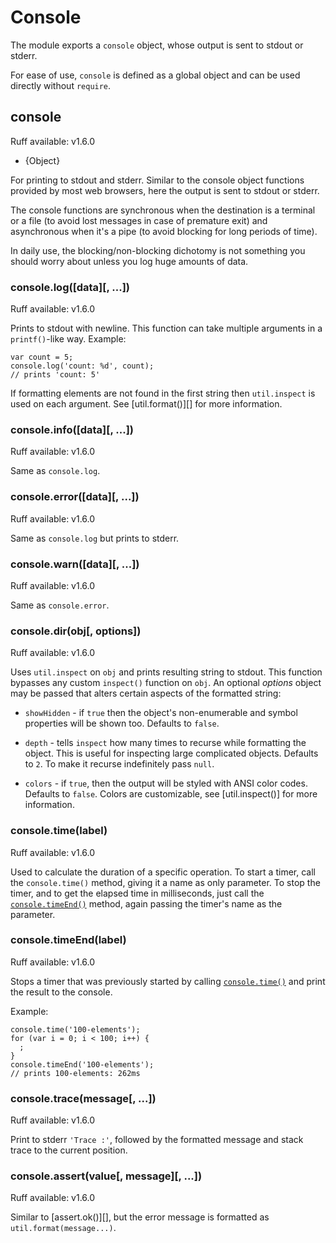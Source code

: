 # Console

The module exports a `console` object, whose output is sent to stdout or stderr.

For ease of use, `console` is defined as a global object and can be used
directly without `require`.

## console
<span class="api-platform">Ruff available: v1.6.0</span>

* {Object}

For printing to stdout and stderr. Similar to the console object functions
provided by most web browsers, here the output is sent to stdout or stderr.

The console functions are synchronous when the destination is a terminal or
a file (to avoid lost messages in case of premature exit) and asynchronous
when it's a pipe (to avoid blocking for long periods of time).

In daily use, the blocking/non-blocking dichotomy is not something you
should worry about unless you log huge amounts of data.


### console.log([data][, ...])
<span class="api-platform">Ruff available: v1.6.0</span>

Prints to stdout with newline. This function can take multiple arguments in a
`printf()`-like way. Example:

    var count = 5;
    console.log('count: %d', count);
    // prints 'count: 5'

If formatting elements are not found in the first string then `util.inspect`
is used on each argument.  See [util.format()][] for more information.

### console.info([data][, ...])
<span class="api-platform">Ruff available: v1.6.0</span>

Same as `console.log`.

### console.error([data][, ...])
<span class="api-platform">Ruff available: v1.6.0</span>

Same as `console.log` but prints to stderr.

### console.warn([data][, ...])
<span class="api-platform">Ruff available: v1.6.0</span>

Same as `console.error`.

### console.dir(obj[, options])
<span class="api-platform">Ruff available: v1.6.0</span>

Uses `util.inspect` on `obj` and prints resulting string to stdout. This function
bypasses any custom `inspect()` function on `obj`. An optional *options* object
may be passed that alters certain aspects of the formatted string:

- `showHidden` - if `true` then the object's non-enumerable and symbol
properties will be shown too. Defaults to `false`.

- `depth` - tells `inspect` how many times to recurse while formatting the
object. This is useful for inspecting large complicated objects. Defaults to
`2`. To make it recurse indefinitely pass `null`.

- `colors` - if `true`, then the output will be styled with ANSI color codes.
Defaults to `false`. Colors are customizable, see [util.inspect()] for more information.

### console.time(label)
<span class="api-platform">Ruff available: v1.6.0</span>

Used to calculate the duration of a specific operation. To start a timer, call
the `console.time()` method, giving it a name as only parameter. To stop the
timer, and to get the elapsed time in milliseconds, just call the
[`console.timeEnd()`](#console_console_timeend_label) method, again passing the
timer's name as the parameter.

### console.timeEnd(label)
<span class="api-platform">Ruff available: v1.6.0</span>

Stops a timer that was previously started by calling
[`console.time()`](#console_console_time_label) and print the result to the
console.

Example:

    console.time('100-elements');
    for (var i = 0; i < 100; i++) {
      ;
    }
    console.timeEnd('100-elements');
    // prints 100-elements: 262ms

### console.trace(message[, ...])
<span class="api-platform">Ruff available: v1.6.0</span>

Print to stderr `'Trace :'`, followed by the formatted message and stack trace
to the current position.

### console.assert(value[, message][, ...])
<span class="api-platform">Ruff available: v1.6.0</span>

Similar to [assert.ok()][], but the error message is formatted as
`util.format(message...)`.